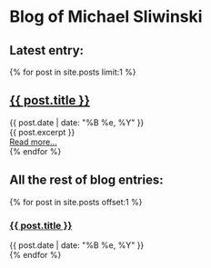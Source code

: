 # Blog of Michael Sliwinski

## Latest entry:

<div class="posts">
{% for post in site.posts limit:1 %}
<div class="post">
	<h2><a href="{{ post.url }}">{{ post.title }}</a></h2>
	<div class="date">
	{{ post.date | date: "%B %e, %Y" }}
	</div>
	<div class="entry">
	{{ post.excerpt }}
	</div>
	<a href="{{ post.url }}">Read more...</a>
</div>
{% endfor %}
</div>


## All the rest of blog entries:

<div class="posts">
{% for post in site.posts offset:1 %}
<div class="post">
	<h3><a href="{{ site.baseurl }}{{ post.url }}">{{ post.title }}</a></h3>
	<div class="date">
	{{ post.date | date: "%B %e, %Y" }}
	</div>
</div>
{% endfor %}
</div>
